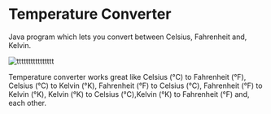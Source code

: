 # Temperature Converter

Java program which lets you convert between Celsius, Fahrenheit and, Kelvin.

![tttttttttttttttt](https://user-images.githubusercontent.com/86140276/130168364-d0156993-8b84-4eb0-8901-5ac44f02c98e.jpg)

Temperature converter works great like Celsius (°C) to Fahrenheit  (°F), Celsius (°C) to Kelvin (°K), Fahrenheit  (°F) to Celsius (°C), Fahrenheit  (°F) to Kelvin (°K), Kelvin (°K) to Celsius (°C),Kelvin (°K) to Fahrenheit  (°F) and, each other.

